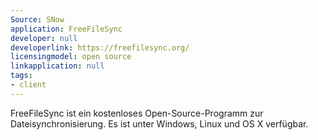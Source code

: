 ```yaml
---
Source: SNow
application: FreeFileSync
developer: null
developerlink: https://freefilesync.org/
licensingmodel: open source
linkapplication: null
tags:
- client
---
```

FreeFileSync ist ein kostenloses Open-Source-Programm zur Dateisynchronisierung. Es ist unter Windows, Linux und OS X verfügbar.
